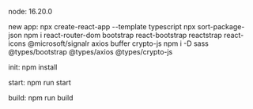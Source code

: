 node: 16.20.0

new app:
npx create-react-app <name> --template typescript
npx sort-package-json
npm i react-router-dom bootstrap react-bootstrap reactstrap react-icons @microsoft/signalr axios buffer crypto-js
npm i -D sass @types/bootstrap @types/axios @types/crypto-js

init:
npm install

start:
npm run start

build:
npm run build
